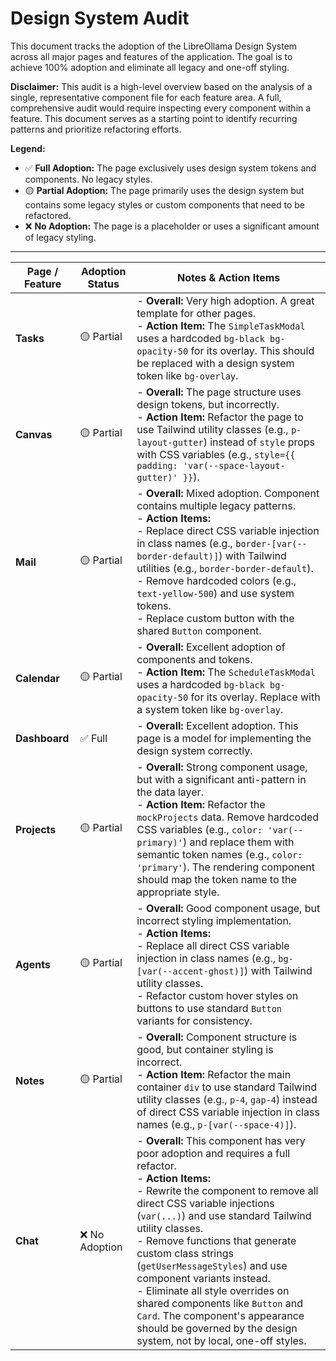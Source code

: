# Design System Audit

This document tracks the adoption of the LibreOllama Design System across all major pages and features of the application. The goal is to achieve 100% adoption and eliminate all legacy and one-off styling.

**Disclaimer:** This audit is a high-level overview based on the analysis of a single, representative component file for each feature area. A full, comprehensive audit would require inspecting every component within a feature. This document serves as a starting point to identify recurring patterns and prioritize refactoring efforts.

**Legend:**
- ✅ **Full Adoption:** The page exclusively uses design system tokens and components. No legacy styles.
- 🟡 **Partial Adoption:** The page primarily uses the design system but contains some legacy styles or custom components that need to be refactored.
- ❌ **No Adoption:** The page is a placeholder or uses a significant amount of legacy styling.

---

| Page / Feature | Adoption Status | Notes & Action Items |
|---|---|---|
| **Tasks** | 🟡 Partial | - **Overall:** Very high adoption. A great template for other pages.<br>- **Action Item:** The `SimpleTaskModal` uses a hardcoded `bg-black bg-opacity-50` for its overlay. This should be replaced with a design system token like `bg-overlay`. |
| **Canvas** | 🟡 Partial | - **Overall:** The page structure uses design tokens, but incorrectly.<br>- **Action Item:** Refactor the page to use Tailwind utility classes (e.g., `p-layout-gutter`) instead of `style` props with CSS variables (e.g., `style={{ padding: 'var(--space-layout-gutter)' }}`). |
| **Mail** | 🟡 Partial | - **Overall:** Mixed adoption. Component contains multiple legacy patterns.<br>- **Action Items:**<br>  - Replace direct CSS variable injection in class names (e.g., `border-[var(--border-default)]`) with Tailwind utilities (e.g., `border-border-default`).<br>  - Remove hardcoded colors (e.g., `text-yellow-500`) and use system tokens.<br>  - Replace custom button with the shared `Button` component. |
| **Calendar** | 🟡 Partial | - **Overall:** Excellent adoption of components and tokens.<br>- **Action Item:** The `ScheduleTaskModal` uses a hardcoded `bg-black bg-opacity-50` for its overlay. Replace with a system token like `bg-overlay`. |
| **Dashboard** | ✅ Full | - **Overall:** Excellent adoption. This page is a model for implementing the design system correctly. |
| **Projects** | 🟡 Partial | - **Overall:** Strong component usage, but with a significant anti-pattern in the data layer.<br>- **Action Item:** Refactor the `mockProjects` data. Remove hardcoded CSS variables (e.g., `color: 'var(--primary)'`) and replace them with semantic token names (e.g., `color: 'primary'`). The rendering component should map the token name to the appropriate style. |
| **Agents** | 🟡 Partial | - **Overall:** Good component usage, but incorrect styling implementation.<br>- **Action Items:**<br>  - Replace all direct CSS variable injection in class names (e.g., `bg-[var(--accent-ghost)]`) with Tailwind utility classes.<br>  - Refactor custom hover styles on buttons to use standard `Button` variants for consistency. |
| **Notes** | 🟡 Partial | - **Overall:** Component structure is good, but container styling is incorrect.<br>- **Action Item:** Refactor the main container `div` to use standard Tailwind utility classes (e.g., `p-4`, `gap-4`) instead of direct CSS variable injection in class names (e.g., `p-[var(--space-4)]`). |
| **Chat** | ❌ No Adoption | - **Overall:** This component has very poor adoption and requires a full refactor.<br>- **Action Items:**<br>  - Rewrite the component to remove all direct CSS variable injections (`var(...)`) and use standard Tailwind utility classes.<br>  - Remove functions that generate custom class strings (`getUserMessageStyles`) and use component variants instead.<br>  - Eliminate all style overrides on shared components like `Button` and `Card`. The component's appearance should be governed by the design system, not by local, one-off styles. | 